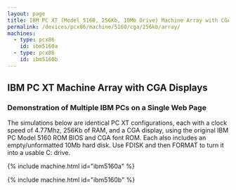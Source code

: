 ```yaml
---
layout: page
title: IBM PC XT (Model 5160, 256Kb, 10Mb Drive) Machine Array with CGA Displays
permalink: /devices/pcx86/machine/5160/cga/256kb/array/
machines:
  - type: pcx86
    id: ibm5160a
  - type: pcx86
    id: ibm5160b
---
```


IBM PC XT Machine Array with CGA Displays
---

### Demonstration of Multiple IBM PCs on a Single Web Page

The simulations below are identical PC XT configurations, each with a clock speed of 4.77Mhz, 256Kb of RAM,
and a CGA display, using the original IBM PC Model 5160 ROM BIOS and CGA font ROM.  Each also includes an
empty/unformatted 10Mb hard disk. Use FDISK and then FORMAT to turn it into a usable C: drive.

{% include machine.html id="ibm5160a" %}

{% include machine.html id="ibm5160b" %}
